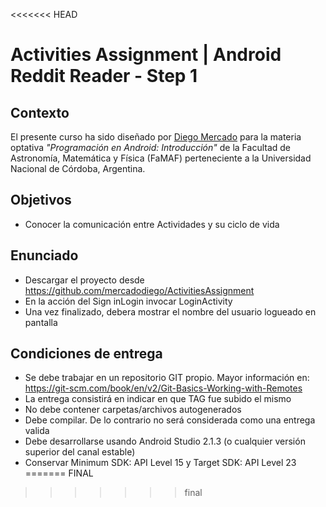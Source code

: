 <<<<<<< HEAD
# Activities Assignment | Android Reddit Reader - Step 1

## Contexto

El presente curso ha sido diseñado por [Diego Mercado](https://github.com/mercadodiego) para la materia optativa _"Programación en Android: Introducción"_ de la Facultad de Astronomía, Matemática y Física (FaMAF) perteneciente a la Universidad Nacional de Córdoba, Argentina. 

## Objetivos

* Conocer la comunicación entre Actividades y su ciclo de vida

## Enunciado

* Descargar el proyecto desde https://github.com/mercadodiego/ActivitiesAssignment
* En la acción del Sign inLogin invocar LoginActivity
* Una vez finalizado, debera mostrar el nombre del usuario logueado en pantalla

## Condiciones de entrega

* Se debe trabajar en un repositorio GIT propio. Mayor información en: https://git-scm.com/book/en/v2/Git-Basics-Working-with-Remotes
* La entrega consistirá en indicar en que TAG fue subido el mismo 
* No debe contener carpetas/archivos autogenerados
* Debe compilar. De lo contrario no será considerada como una entrega valida
* Debe desarrollarse usando Android Studio 2.1.3 (o cualquier versión superior del canal estable)
* Conservar Minimum SDK: API Level 15 y Target SDK: API Level 23 
=======
FINAL
>>>>>>> final
